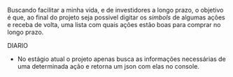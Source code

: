 Buscando facilitar a minha vida, e de investidores a longo prazo, o objetivo é que, ao final do projeto seja possivel digitar os *simbols* de algumas ações e receba de volta, uma lista com quais ações estão boas para comprar no longo prazo.

DIARIO
 - No estágio atual o projeto apenas busca as informações necessárias de uma determinada ação e retorna um json com elas no console.